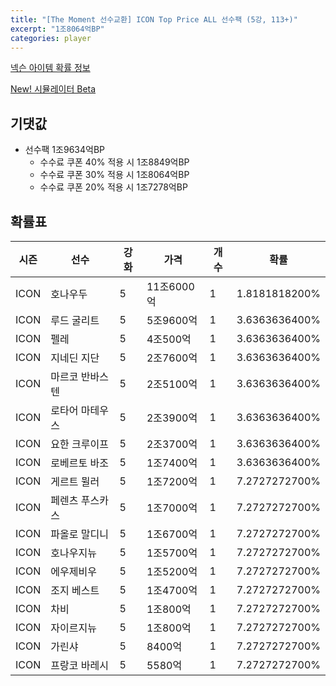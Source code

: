 ```yaml
---
title: "[The Moment 선수교환] ICON Top Price ALL 선수팩 (5강, 113+)"
excerpt: "1조8064억BP"
categories: player
---
```

[넥슨 아이템 확률 정보](http://iteminfo.nexon.com/probability/fco?sn=6724)

[New! 시뮬레이터 Beta](/simulator/6724)
## 기댓값
- 선수팩 1조9634억BP
  - 수수료 쿠폰 40% 적용 시 1조8849억BP
  - 수수료 쿠폰 30% 적용 시 1조8064억BP
  - 수수료 쿠폰 20% 적용 시 1조7278억BP


## 확률표

|시즌|선수|강화|가격|개수|확률|
|---|---|---|---|---|---|
|ICON|호나우두|5|11조6000억|1|1.8181818200%|
|ICON|루드 굴리트|5|5조9600억|1|3.6363636400%|
|ICON|펠레|5|4조500억|1|3.6363636400%|
|ICON|지네딘 지단|5|2조7600억|1|3.6363636400%|
|ICON|마르코 반바스텐|5|2조5100억|1|3.6363636400%|
|ICON|로타어 마테우스|5|2조3900억|1|3.6363636400%|
|ICON|요한 크루이프|5|2조3700억|1|3.6363636400%|
|ICON|로베르토 바조|5|1조7400억|1|3.6363636400%|
|ICON|게르트 뮐러|5|1조7200억|1|7.2727272700%|
|ICON|페렌츠 푸스카스|5|1조7000억|1|7.2727272700%|
|ICON|파올로 말디니|5|1조6700억|1|7.2727272700%|
|ICON|호나우지뉴|5|1조5700억|1|7.2727272700%|
|ICON|에우제비우|5|1조5200억|1|7.2727272700%|
|ICON|조지 베스트|5|1조4700억|1|7.2727272700%|
|ICON|차비|5|1조800억|1|7.2727272700%|
|ICON|자이르지뉴|5|1조800억|1|7.2727272700%|
|ICON|가린샤|5|8400억|1|7.2727272700%|
|ICON|프랑코 바레시|5|5580억|1|7.2727272700%|
